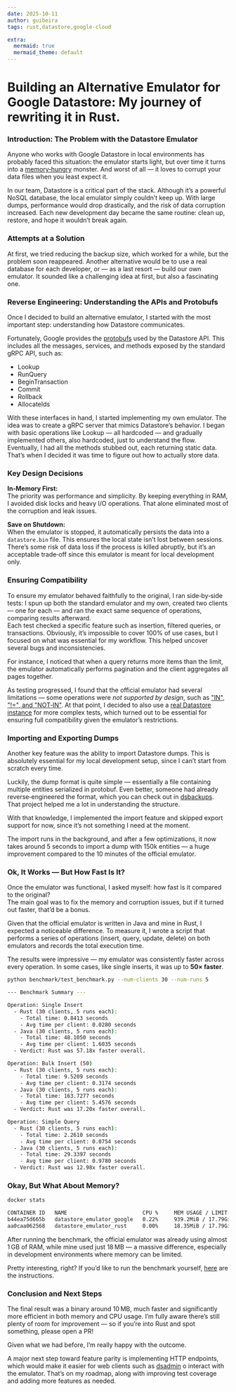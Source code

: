 ```yaml
---
date: 2025-10-11
author: guibeira
tags: rust,datastore,google-cloud

extra:
  mermaid: true
  mermaid_theme: default
---
```


# Building an Alternative Emulator for Google Datastore: My journey of rewriting it in Rust.

### Introduction: The Problem with the Datastore Emulator

Anyone who works with Google Datastore in local environments has probably faced this situation: the emulator starts light, but over time it turns into a [memory‑hungry](https://github.com/googleapis/python-datastore/issues/582#event-15802729926) monster. And worst of all — it loves to corrupt your data files when you least expect it.

In our team, Datastore is a critical part of the stack. Although it’s a powerful NoSQL database, the local emulator simply couldn’t keep up. With large dumps, performance would drop drastically, and the risk of data corruption increased. Each new development day became the same routine: clean up, restore, and hope it wouldn’t break again.

### Attempts at a Solution

At first, we tried reducing the backup size, which worked for a while, but the problem soon reappeared. Another alternative would be to use a real database for each developer, or — as a last resort — build our own emulator. It sounded like a challenging idea at first, but also a fascinating one.

### Reverse Engineering: Understanding the APIs and Protobufs

Once I decided to build an alternative emulator, I started with the most important step: understanding how Datastore communicates.

Fortunately, Google provides the [protobufs](https://github.com/googleapis/googleapis/blob/c98457cd51f80e56daf7de102ed8d4c347ada663/google/datastore/v1/entity.proto) used by the Datastore API. This includes all the messages, services, and methods exposed by the standard gRPC API, such as:
- Lookup  
- RunQuery  
- BeginTransaction  
- Commit  
- Rollback  
- AllocateIds  

With these interfaces in hand, I started implementing my own emulator. The idea was to create a gRPC server that mimics Datastore’s behavior. I began with basic operations like Lookup — all hardcoded — and gradually implemented others, also hardcoded, just to understand the flow. Eventually, I had all the methods stubbed out, each returning static data. That’s when I decided it was time to figure out how to actually store data.

### Key Design Decisions

**In‑Memory First:**  
The priority was performance and simplicity. By keeping everything in RAM, I avoided disk locks and heavy I/O operations. That alone eliminated most of the corruption and leak issues.

**Save on Shutdown:**  
When the emulator is stopped, it automatically persists the data into a `datastore.bin` file. This ensures the local state isn’t lost between sessions. There’s some risk of data loss if the process is killed abruptly, but it’s an acceptable trade‑off since this emulator is meant for local development only.

### Ensuring Compatibility

To ensure my emulator behaved faithfully to the original, I ran side‑by‑side tests: I spun up both the standard emulator and my own, created two clients — one for each — and ran the exact same sequence of operations, comparing results afterward.  
Each test checked a specific feature such as insertion, filtered queries, or transactions. Obviously, it’s impossible to cover 100% of use cases, but I focused on what was essential for my workflow. This helped uncover several bugs and inconsistencies.  

For instance, I noticed that when a query returns more items than the limit, the emulator automatically performs pagination and the client aggregates all pages together.  

As testing progressed, I found that the official emulator had several limitations — some operations were *not supported by design*, such as ["IN", "!=", and "NOT‑IN"](https://cloud.google.com/datastore/docs/tools/datastore-emulator#known_issues). At that point, I decided to also use a [real Datastore instance](https://github.com/guibeira/datastore-emulator/tree/main/tests) for more complex tests, which turned out to be essential for ensuring full compatibility given the emulator’s restrictions.

### Importing and Exporting Dumps

Another key feature was the ability to import Datastore dumps. This is absolutely essential for my local development setup, since I can’t start from scratch every time.  

Luckily, the dump format is quite simple — essentially a file containing multiple entities serialized in protobuf. Even better, someone had already reverse‑engineered the format, which you can check out in [dsbackups](https://github.com/remko/dsbackups). That project helped me a lot in understanding the structure.  

With that knowledge, I implemented the import feature and skipped export support for now, since it’s not something I need at the moment.  

The import runs in the background, and after a few optimizations, it now takes around 5 seconds to import a dump with 150k entities — a huge improvement compared to the 10 minutes of the official emulator.

### Ok, It Works — But How Fast Is It?

Once the emulator was functional, I asked myself: how fast is it compared to the original?  
The main goal was to fix the memory and corruption issues, but if it turned out faster, that’d be a bonus.  

Given that the official emulator is written in Java and mine in Rust, I expected a noticeable difference. To measure it, I wrote a script that performs a series of operations (insert, query, update, delete) on both emulators and records the total execution time.  

The results were impressive — my emulator was consistently faster across every operation. In some cases, like single inserts, it was up to **50× faster**.

```bash
python benchmark/test_benchmark.py --num-clients 30 --num-runs 5

--- Benchmark Summary ---

Operation: Single Insert
  - Rust (30 clients, 5 runs each):
    - Total time: 0.8413 seconds
    - Avg time per client: 0.0280 seconds
  - Java (30 clients, 5 runs each):
    - Total time: 48.1050 seconds
    - Avg time per client: 1.6035 seconds
  - Verdict: Rust was 57.18x faster overall.

Operation: Bulk Insert (50)
  - Rust (30 clients, 5 runs each):
    - Total time: 9.5209 seconds
    - Avg time per client: 0.3174 seconds
  - Java (30 clients, 5 runs each):
    - Total time: 163.7277 seconds
    - Avg time per client: 5.4576 seconds
  - Verdict: Rust was 17.20x faster overall.

Operation: Simple Query
  - Rust (30 clients, 5 runs each):
    - Total time: 2.2610 seconds
    - Avg time per client: 0.0754 seconds
  - Java (30 clients, 5 runs each):
    - Total time: 29.3397 seconds
    - Avg time per client: 0.9780 seconds
  - Verdict: Rust was 12.98x faster overall.
```


### Okay, But What About Memory?

```bash
docker stats

CONTAINER ID   NAME                        CPU %     MEM USAGE / LIMIT     MEM %     NET I/O           BLOCK I/O        PIDS
b44ea75d665b   datastore_emulator_google   0.22%     939.2MiB / 17.79GiB   5.16%     2.51MB / 2.57MB   1.93MB / 332kB   70
aa0caa062568   datastore_emulator_rust     0.00%     18.35MiB / 17.79GiB   0.10%     2.52MB / 3.39MB   0B / 0B          15
```

After running the benchmark, the official emulator was already using almost 1 GB of RAM, while mine used just 18 MB — a massive difference, especially in development environments where memory can be limited.

Pretty interesting, right?
If you’d like to run the benchmark yourself, [here](https://github.com/guibeira/datastore-emulator/tree/main/benchmark) are the instructions.


### Conclusion and Next Steps

The final result was a binary around 10 MB, much faster and significantly more efficient in both memory and CPU usage.
I’m fully aware there’s still plenty of room for improvement — so if you’re into Rust and spot something, please open a PR!

Given what we had before, I’m really happy with the outcome.

A major next step toward feature parity is implementing HTTP endpoints, which would make it easier for web clients such as [dsadmin](https://github.com/remko/dsadmin) o interact with the emulator. That’s on my roadmap, along with improving test coverage and adding more features as needed.
